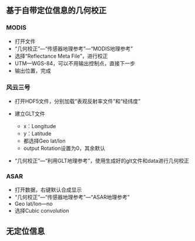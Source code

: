 ## 基于自带定位信息的几何校正

### MODIS

- 打开文件
- “几何校正”—“传感器地理参考”—“MODIS地理参考”
- 选择“Reflectance Meta File”，进行校正
- UTM—WGS-84，可以不用输出控制点，直接下一步
- 输出位置，完成

### 风云三号

- 打开HDF5文件，分别加载“表观反射率文件”和“经纬度”
- 建立GLT文件
  - x：Longitude
  - y：Latitude
  - 都选择Geo lat/lon
  - output Rotation设置为0，其余默认

- “几何校正”—“利用GLT地理参考”，使用生成好的glt文件和data进行几何校正

### ASAR

- 打开数据，右键默认合成显示
- “几何校正”—“传感器地理参考”—“ASAR地理参考”
- Geo lat/lon—no
- 选择Cubic convolution

## 无定位信息

